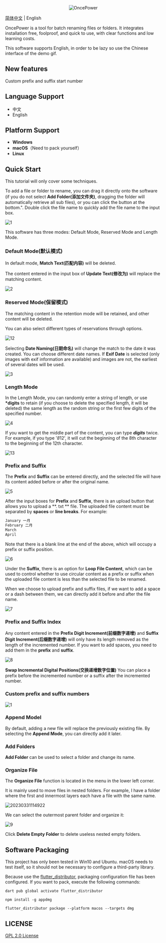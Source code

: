 <div align=center><img alt="OncePower" src="doc/logo.png"></div>

[简体中文](./README.md) | English

OncePower is a tool for batch renaming files or folders. It integrates installation free, foolproof, and quick to use, with clear functions and low learning costs.

This software supports English, in order to be lazy so use the Chinese interface of the demo gif.

## New features
Custom prefix and suffix start number

## Language Support

- 中文
- English

## Platform Support

- **Windows**
- **macOS**（Need to pack yourself）
- **Linux**

## Quick Start

This tutorial will only cover some techniques.

To add a file or folder to rename, you can drag it directly onto the software (if you do not select **Add Folder(添加文件夹)**, dragging the folder will automatically retrieve all sub files), or you can click the button at the bottom.". Double click the file name to quickly add the file name to the input box.

![1](doc/1.gif)

This software has three modes: Default Mode, Reserved Mode and Length Mode.

### Default Mode(默认模式)

In default mode, **Match Text(匹配内容)** will be deleted.

The content entered in the input box of **Update Text(修改为)** will replace the matching content.

![2](doc/2.gif)

### Reserved Mode(保留模式)

The matching content in the retention mode will be retained, and other content will be deleted.

You can also select different types of reservations through options.

![12](doc/12.gif)

Selecting **Date Naming(日期命名)** will change the match to the date it was created. You can choose different date names. If **Exif Date** is selected (only images with exif information are available) and images are not, the earliest of several dates will be used.

![3](doc/3.gif)

### Length Mode

In the Length Mode, you can randomly enter a string of length, or use **\*digits** to retain (if you choose to delete the specified length, it will be deleted) the same length as the random string or the first few digits of the specified number.

![4](doc/4.gif)

If you want to get the middle part of the content, you can type **_digits_** twice. For example, if you type '*8*12', it will cut the beginning of the 8th character to the beginning of the 12th character.

![13](doc/13.gif)

### Prefix and Suffix

The **Prefix** and **Suffix** can be entered directly, and the selected file will have its content added before or after the original name.

![5](doc/5.gif)

After the input boxes for **Prefix** and **Suffix**, there is an upload button that allows you to upload a **. txt ** file. The uploaded file content must be separated by **spaces** or **line breaks**. For example:

```txt
January 一月
February 二月
March
April

```

Note that there is a blank line at the end of the above, which will occupy a prefix or suffix position.

![6](doc/6.gif)

Under the **Suffix**, there is an option for **Loop File Content**, which can be used to control whether to use circular content as a prefix or suffix when the uploaded file content is less than the selected file to be renamed.

When we choose to upload prefix and suffix files, if we want to add a space or a dash between them, we can directly add it before and after the file name.

![7](doc/7.gif)

### Prefix and Suffix Index

Any content entered in the **Prefix Digit Increment(前缀数字递增)** and **Suffix Digit Increment(后缀数字递增)** will only have its length removed as the length of the incremented number. If you want to add spaces, you need to add them in the **prefix** and **suffix**.

![8](doc/8.gif)

**Swap Incremental Digital Positions(交换递增数字位置)** You can place a prefix before the incremented number or a suffix after the incremented number.

### Custom prefix and suffix numbers

![1](doc/1.png)

### Append Model

By default, adding a new file will replace the previously existing file. By selecting the **Append Mode**, you can directly add it later.

### Add Folders

**Add Folder** can be used to select a folder and change its name.

### Organize File

The **Organize File** function is located in the menu in the lower left corner.

It is mainly used to move files in nested folders. For example, I have a folder where the first and innermost layers each have a file with the same name.

![20230331114922](doc/20230331114922.png)

We can select the outermost parent folder and organize it:

![9](doc/9.gif)

Click **Delete Empty Folder** to delete useless nested empty folders.

## Software Packaging

This project has only been tested in Win10 and Ubuntu. macOS needs to test itself, so it should not be necessary to configure a third-party library.

Because use the [flutter_distributor](https://distributor.leanflutter.org/zh/docs/getting-started), packaging configuration file has been configured. If you want to pack, execute the following commands:

```
dart pub global activate flutter_distributor
```

```
npm install -g appdmg
```

```
flutter_distributor package --platform macos --targets dmg
```

## LICENSE

[GPL 2.0 License](./LICENSE)
